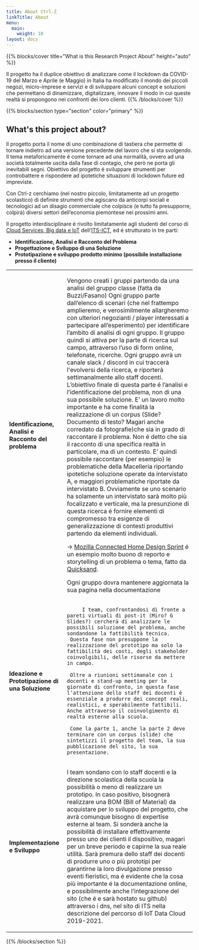 ```yaml
---
title: About Ctrl-Z
linkTitle: About
menu:
  main:
    weight: 10
layout: docs
---
```


{{% blocks/cover title="What is this Research Project About" height="auto" %}}

Il progetto ha il duplice obiettivo di analizzare come il lockdown da COVID-19 del Marzo e Aprile (e Maggio) in Italia ha modificato il mondo dei piccoli negozi, micro-imprese e servizi e di sviluppare alcuni concept e soluzioni che permettano di dinamizzare, digitalizzare, innovare il modo in cui queste realtà si propongono nei confronti dei loro clienti.
{{% /blocks/cover %}}

{{% blocks/section type="section" color="primary" %}}
## What's this project about?

Il progetto porta il nome di uno combinazione di tastiera che permette di tornare indietro ad una versione precedente del lavoro che si sta svolgendo. Il tema metaforicamente é come tornare ad una normalità, ovvero ad una società totalmente uscita dalla fase di contagio, che però ne porta gli inevitabili segni. Obiettivo del progetto é sviluppare  strumenti per controbattere e rispondere ad ipotetiche situazioni di lockdown future ed impreviste.

Con Ctrl-z cerchiamo (nel nostro piccolo, limitatamente ad un progetto scolastico) di definire strumenti che agiscano da anticorpi sociali e tecnologici ad un disagio commerciale che colpisce (e tutto fa presupporre, colpirà) diversi settori dell’economia piemontese nei prossimi anni.

Il progetto interdisciplinare è rivolto limitatamente agli studenti del corso di [Cloud Services, Big data e IoT](https://www.its-ictpiemonte.it/courses/cloud-services-big-data-iot/) dell’[ITS-ICT](https://www.its-ictpiemonte.it/), ed é strutturato in tre parti:

*   **Identificazione, Analisi e Racconto del Problema**
*   **Progettazione e Sviluppo di una Soluzione**
*   **Prototipazione e sviluppo prodotto minimo (possibile installazione presso il cliente)**

<table>
  <tr>
   <td><strong> Identificazione, Analisi e Racconto del problema</strong>
   </td>
   <td>

Vengono creati i gruppi partendo da una analisi del gruppo classe (fatta da Buzzi/Fasano)
Ogni gruppo parte dall’elenco di scenari (che nel frattempo amplieremo, e verosimilmente allargheremo con ulteriori negozianti / player interessati a partecipare all’esperimento) per identificare l’ambito di analisi di ogni gruppo.
Il gruppo quindi si attiva per la parte di ricerca sul campo, attraverso l’uso di form online, telefonate, ricerche. Ogni gruppo avrà un canale slack / discord in cui traccerà l'evolversi della ricerca, e riporterà settimanalmente allo staff docenti.
L’obiettivo finale di questa parte é l’analisi e l’identificazione del problema, non di una sua possibile soluzione. E’ un lavoro molto importante e ha come finalità la realizzazione di un corpus (Slide? Documento di testo? Magari anche corredato da fotografie)che sia in grado di raccontare il problema. Non é detto che sia il racconto di una specifica realtà in particolare, ma di un contesto.
E’ quindi possibile raccontare (per esempio) le problematiche della Macelleria riportando ipotetiche soluzione operate da intervistato A, e maggiori problematiche riportate da intervistato B. Ovviamente se uno scenario ha solamente un intervistato sarà molto più focalizzato e verticale, ma la presunzione di questa ricerca é fornire elementi di compromesso tra esigenze di generalizzazione di contesti produttivi partendo da elementi individuali.

→ [Mozilla Connected Home Design Sprint](https://github.com/openiotstudio/general/blob/master/publications/research/20160417_Mozilla_Connected%20Homes_Design%20Sprint%20Scenarios_V1.pdf/) é un esempio molto buono di reporto e storytelling di un problema o tema, fatto da [Quicksand](http://quicksand.co.in/).

Ogni gruppo dovra mantenere aggiornata la sua pagina nella documentazione

   </td>
  </tr>

  <tr>
   <td><strong> Ideazione e Prototipazione di una Soluzione</strong>
   </td>
   <td>

		 I team, confrontandosi di fronte a pareti virtuali di post-it (Miro? G Slides?) cercherà di analizzare le possibili soluzione del problema, anche sondandone la fattibilità tecnica.
	 Questa fase non presuppone la realizzazione del prototipo ma solo la fattibilità dei costi, degli stakeholder coinvolgibili, delle risorse da mettere in campo.

	 Oltre a riunioni settimanale con i docenti e stand-up meeting per le giornate di confronto, in questa fase l’attenzione dello staff dei docenti é essenziale a produrre dei concept reali, realistici, e sperabilmente fattibili. Anche attraverso il coinvolgimento di realtà esterne alla scuola.

	 Come la parte 1, anche la parte 2 deve terminare con un corpus (slide) che sintetizzi il progetto del team, la sua pubblicazione del sito, la sua presentazione.


   </td>
  </tr>

  <tr>
   <td><strong>Implementazione e Sviluppo</strong>
   </td>
   <td>

I team sondano con lo staff docenti e la direzione scolastica della scuola la possibilità o meno di realizzare un prototipo.
In caso positivo, bisognerà realizzare una BOM (Bill of Material) da acquistare per lo sviluppo del progetto, che avrà comunque bisogno di expertise esterne al team. Si sonderà anche la possibilità di installare effettivamente presso uno dei clienti il dispositivo, magari per un breve periodo e capirne la sua reale utilità.
Sarà premura dello staff dei docenti di produrre uno o più prototipi per garantirne la loro divulgazione presso eventi fieristici, ma é evidente che la cosa più importante é la documentazione online, e possibilmente anche l’integrazione del sito (che é e sarà hostato su github) attraverso i dns, nel sito di ITS nella descrizione del percorso di IoT Data Cloud 2019-2021.

   </td>
  </tr>

</table>

{{% /blocks/section %}}
